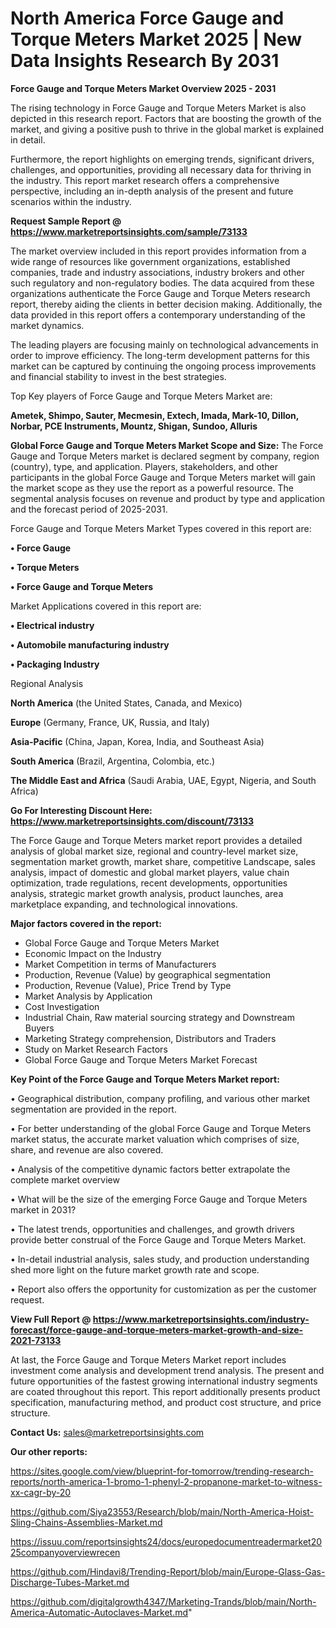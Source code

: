 # North America Force Gauge and Torque Meters Market 2025 | New Data Insights Research By 2031

<Strong> Force Gauge and Torque Meters Market Overview 2025 - 2031</strong>

The rising technology in Force Gauge and Torque Meters Market is also depicted in this research report. Factors that are boosting the growth of the market, and giving a positive push to thrive in the global market is explained in detail.

Furthermore, the report highlights on emerging trends, significant drivers, challenges, and opportunities, providing all necessary data for thriving in the industry. This report market research offers a comprehensive perspective, including an in-depth analysis of the present and future scenarios within the industry.

<strong>Request Sample Report @ <a href=https://www.marketreportsinsights.com/sample/73133>https://www.marketreportsinsights.com/sample/73133</a></strong>

The market overview included in this report provides information from a wide range of resources like government organizations, established companies, trade and industry associations, industry brokers and other such regulatory and non-regulatory bodies. The data acquired from these organizations authenticate the Force Gauge and Torque Meters research report, thereby aiding the clients in better decision making. Additionally, the data provided in this report offers a contemporary understanding of the market dynamics.

The leading players are focusing mainly on technological advancements in order to improve efficiency. The long-term development patterns for this market can be captured by continuing the ongoing process improvements and financial stability to invest in the best strategies.

Top Key players of Force Gauge and Torque Meters Market are:

<strong>Ametek, Shimpo, Sauter, Mecmesin, Extech, Imada, Mark-10, Dillon, Norbar, PCE Instruments, Mountz, Shigan, Sundoo, Alluris</strong>

<strong><b>Global Force Gauge and Torque Meters Market Scope and Size:</b></strong>
The Force Gauge and Torque Meters market is declared segment by company, region (country), type, and application. Players, stakeholders, and other participants in the global Force Gauge and Torque Meters market will gain the market scope as they use the report as a powerful resource. The segmental analysis focuses on revenue and product by type and application and the forecast period of 2025-2031.

Force Gauge and Torque Meters Market Types covered in this report are:

<strong>• Force Gauge

• Torque Meters

• Force Gauge and Torque Meters</strong>

Market Applications covered in this report are:

<strong>• Electrical industry

• Automobile manufacturing industry

• Packaging Industry</strong> 

Regional Analysis

<strong>North America</strong> (the United States, Canada, and Mexico)

<strong>Europe</strong> (Germany, France, UK, Russia, and Italy)

<strong>Asia-Pacific</strong> (China, Japan, Korea, India, and Southeast Asia)

<strong>South America</strong> (Brazil, Argentina, Colombia, etc.)

<strong>The Middle East and Africa</strong> (Saudi Arabia, UAE, Egypt, Nigeria, and South Africa)

<strong>Go For Interesting Discount Here: <a href=https://www.marketreportsinsights.com/discount/73133>https://www.marketreportsinsights.com/discount/73133</a></strong>

The Force Gauge and Torque Meters market report provides a detailed analysis of global market size, regional and country-level market size, segmentation market growth, market share, competitive Landscape, sales analysis, impact of domestic and global market players, value chain optimization, trade regulations, recent developments, opportunities analysis, strategic market growth analysis, product launches, area marketplace expanding, and technological innovations.

<strong><b>Major factors covered in the report:</b></strong>
<ul>
  <li>Global Force Gauge and Torque Meters Market </li>
  <li>Economic Impact on the Industry</li>
  <li>Market Competition in terms of Manufacturers</li>
  <li>Production, Revenue (Value) by geographical segmentation</li>
  <li>Production, Revenue (Value), Price Trend by Type</li>
  <li>Market Analysis by Application</li>
  <li>Cost Investigation</li>
  <li>Industrial Chain, Raw material sourcing strategy and Downstream Buyers</li>
  <li>Marketing Strategy comprehension, Distributors and Traders</li>
  <li>Study on Market Research Factors</li>
  <li>Global Force Gauge and Torque Meters Market Forecast</li>
</ul>

<strong><b>Key Point of the Force Gauge and Torque Meters Market report:</b></strong>

• Geographical distribution, company profiling, and various other market segmentation are provided in the report.

• For better understanding of the global Force Gauge and Torque Meters market status, the accurate market valuation which comprises of size, share, and revenue are also covered.

• Analysis of the competitive dynamic factors better extrapolate the complete market overview

• What will be the size of the emerging Force Gauge and Torque Meters market in 2031?

• The latest trends, opportunities and challenges, and growth drivers provide better construal of the Force Gauge and Torque Meters Market.

• In-detail industrial analysis, sales study, and production understanding shed more light on the future market growth rate and scope.

• Report also offers the opportunity for customization as per the customer request.

<strong><b>View Full Report @ <a href=https://www.marketreportsinsights.com/industry-forecast/force-gauge-and-torque-meters-market-growth-and-size-2021-73133>https://www.marketreportsinsights.com/industry-forecast/force-gauge-and-torque-meters-market-growth-and-size-2021-73133</a></b></strong>


At last, the Force Gauge and Torque Meters Market report includes investment come analysis and development trend analysis. The present and future opportunities of the fastest growing international industry segments are coated throughout this report. This report additionally presents product specification, manufacturing method, and product cost structure, and price structure.

<strong>Contact Us:</strong>
sales@marketreportsinsights.com

<strong>Our other reports:</strong>

<a href=https://sites.google.com/view/blueprint-for-tomorrow/trending-research-reports/north-america-1-bromo-1-phenyl-2-propanone-market-to-witness-xx-cagr-by-20>https://sites.google.com/view/blueprint-for-tomorrow/trending-research-reports/north-america-1-bromo-1-phenyl-2-propanone-market-to-witness-xx-cagr-by-20</a>

<a href=https://github.com/Siya23553/Research/blob/main/North-America-Hoist-Sling-Chains-Assemblies-Market.md>https://github.com/Siya23553/Research/blob/main/North-America-Hoist-Sling-Chains-Assemblies-Market.md</a>

<a href=https://issuu.com/reportsinsights24/docs/europedocumentreadermarket2025companyoverviewrecen>https://issuu.com/reportsinsights24/docs/europedocumentreadermarket2025companyoverviewrecen</a>

<a href=https://github.com/Hindavi8/Trending-Report/blob/main/Europe-Glass-Gas-Discharge-Tubes-Market.md>https://github.com/Hindavi8/Trending-Report/blob/main/Europe-Glass-Gas-Discharge-Tubes-Market.md</a>

<a href=https://github.com/digitalgrowth4347/Marketing-Trands/blob/main/North-America-Automatic-Autoclaves-Market.md>https://github.com/digitalgrowth4347/Marketing-Trands/blob/main/North-America-Automatic-Autoclaves-Market.md</a>"
